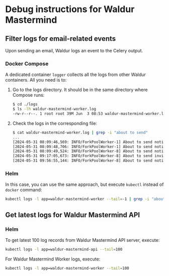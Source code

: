 # Debug instructions for Waldur Mastermind

## Filter logs for email-related events

Upon sending an email, Waldur logs an event to the Celery output.

### Docker Compose

A dedicated container `logger` collects all the logs from other Waldur containers.
All you need is to:

1. Go to the logs directory. It should be in the same directory where Compose runs:

    ```sh
    $ cd ./logs
    $ ls -lh waldur-mastermind-worker.log
    -rw-r--r--. 1 root root 39M Jun  3 08:53 waldur-mastermind-worker.log
    ```

2. Check the logs in the corresponding file:

    ```sh
    $ cat waldur-mastermind-worker.log | grep -i "about to send"
    ...
    [2024-05-31 08:09:46,569: INFO/ForkPoolWorker-1] About to send notify_provider_about_pending_order notification to email1@example.com
    [2024-05-31 08:09:48,706: INFO/ForkPoolWorker-1] About to send notify_provider_about_pending_order notification to email2@example.com
    [2024-05-31 08:09:49,524: INFO/ForkPoolWorker-8] About to send notify_provider_about_pending_order notification to email3@example.com
    [2024-05-31 09:17:05,673: INFO/ForkPoolWorker-8] About to send invitation_created notification to email1@example.com
    [2024-05-31 09:56:55,144: INFO/ForkPoolWorker-8] About to send notify_provider_about_pending_order notification to email2@example.com
    ```

### Helm

In this case, you can use the same approach, but execute `kubectl` instead of `docker` command:

```bash
kubectl logs -l app=waldur-mastermind-worker --tail=-1 | grep -i "about to send"
```

## Get latest logs for Waldur Mastermind API

### Helm

To get latest 100 log records from Waldur Mastermind API server, execute:

```bash
kubectl logs -l app=waldur-mastermind-api --tail=100
```

For Waldur Mastermind Worker logs, execute:

```bash
kubectl logs -l app=waldur-mastermind-worker --tail=100
```
